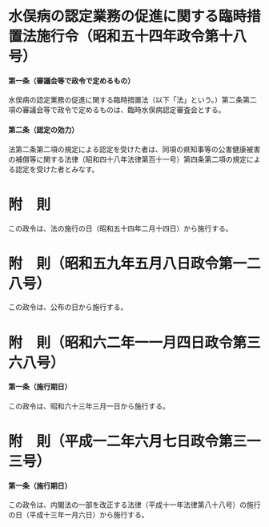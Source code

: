 # 水俣病の認定業務の促進に関する臨時措置法施行令（昭和五十四年政令第十八号）
#### 第一条（審議会等で政令で定めるもの）
水俣病の認定業務の促進に関する臨時措置法（以下「法」という。）第二条第二項の審議会等で政令で定めるものは、臨時水俣病認定審査会とする。
#### 第二条（認定の効力）
法第二条第二項の規定による認定を受けた者は、同項の県知事等の公害健康被害の補償等に関する法律（昭和四十八年法律第百十一号）第四条第二項の規定による認定を受けた者とみなす。
# 附　則
この政令は、法の施行の日（昭和五十四年二月十四日）から施行する。
# 附　則（昭和五九年五月八日政令第一二八号）
この政令は、公布の日から施行する。
# 附　則（昭和六二年一一月四日政令第三六八号）
#### 第一条（施行期日）
この政令は、昭和六十三年三月一日から施行する。
# 附　則（平成一二年六月七日政令第三一三号）
#### 第一条（施行期日）
この政令は、内閣法の一部を改正する法律（平成十一年法律第八十八号）の施行の日（平成十三年一月六日）から施行する。
